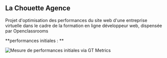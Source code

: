 ## La Chouette Agence

Projet d'optimisation des performances du site web d'une entreprise virtuelle dans le cadre de la formation en ligne développeur web, dispensée par Openclassrooms

**performances initiales : **

![Mesure de performances initiales via GT Metrics](https://github.com/patrickcharda/la-chouette-agence-V.ref/blob/main/Performances-initiales.PNG)



